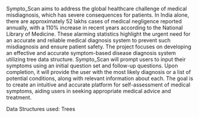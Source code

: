 Sympto_Scan aims to address the global healthcare challenge of medical misdiagnosis, which has severe consequences for patients. In India alone, there are approximately 52 lakhs cases of medical negligence reported annually, with a 110% increase in recent years according to the National Library of Medicine. These alarming statistics highlight the urgent need for an accurate and reliable medical diagnosis system to prevent such misdiagnosis and ensure patient safety.
The project focuses on developing an effective and accurate symptom-based disease diagnosis system utilizing tree data structure. Sympto_Scan will prompt users to input their symptoms using an initial question set and follow-up questions. Upon completion, it will provide the user with the most likely diagnosis or a list of potential conditions, along with relevant information about each. The goal is to create an intuitive and accurate platform for self-assessment of medical symptoms, aiding users in seeking appropriate medical advice and treatment.

Data Structures used: Trees
